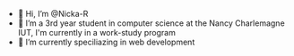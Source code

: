 - 👋 Hi, I’m @Nicka-R
- 👀 I’m a 3rd year student in computer science at the Nancy Charlemagne IUT, I'm currently in a work-study program 
- 💞️ I’m currently speciliazing in web development 

<!---
Nicka-R/Nicka-R is a ✨ special ✨ repository because its `README.md` (this file) appears on your GitHub profile.
You can click the Preview link to take a look at your changes.
--->
